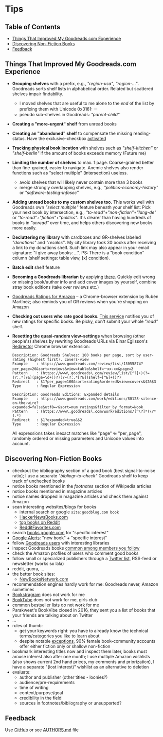 # Tips

## Table of Contents
- [Things That Improved My Goodreads.com Experience](#things-that-improved-my-goodreadscom-experience)
- [Discovering Non-Fiction Books](#discovering-non-fiction-books)
- [Feedback](#feedback)


## Things That Improved My Goodreads.com Experience

- **Grouping shelves** with a prefix, e.g., _"region-usa"_,
  _"region-..."_. Goodreads sorts shelf lists in alphabetical order.
  Related but scattered shelves impair findability.  
  - I moved shelves that are useful to me alone to the _end_ of the list by prefixing them with Unicode 0x3161: ㅡ
  - pseudo sub-shelves in Goodreads: _"parent-child"_

- **Creating a "more-urgent" shelf** from unread books

- **Creating an "abandoned" shelf** to compensate the missing reading-status. 
  Have the exclusive-checkbox [activated](https://www.goodreads.com/shelf/edit)

- **Tracking physical book location** with shelves such as _"shelf-kitchen"_ or 
  _"shelf-berlin"_ if the amount of books exceeds memory (Future me)

- **Limiting the number of shelves** to max. 1 page. 
  Coarse-grained better than fine-grained, easier to navigate.
  Anemic shelves also render functions such as "select multiple" (intersection) useless.
  - avoid shelves that will likely never contain more than 3 books
  - merge strongly overlapping shelves, e.g., _"politics-economy-history"_ or _"software-testing-infosec"_

- **Adding unread books to my custom shelves too.** This works
  well with Goodreads own _"select multiple"_ feature beneath your
  shelf list: Pick your next book by intersection, e.g., _"to-read"+"non-fiction"+"lang-de"_  or  _"to-read"+"fiction"+"politics"_. 
  It's clearer than having hundreds of books in _"unread"_ over time,
  and helps others discovering new books more easily.
  
- **Decluttering my library** with cardboxes and GR-shelves labeled
  _"donations"_ and _"resales"_. My city library took 30 books
  after receiving a link to my donations shelf.  Such link may also appear in
  your email signature: "I give away books: ...". 
  PS: There is a "book condition" column (shelf settings: table view, [x] condition).

- **Batch edit** shelf feature

- **Becoming a Goodreads librarian** by applying 
  [there](https://www.goodreads.com/about/apply_librarian). Quickly
  edit wrong or missing book/author info and add cover images by yourself,
  combine stray book editions (take over reviews etc.)

- [Goodreads Ratings for Amazon](https://chrome.google.com/webstore/detail/goodreads-ratings-for-ama/fkkcefhhadenobhjnngfdahhlodolkjg) – a Chrome-browser extension by Rubén Martínez; 
  also reminds you of GR reviews when you're shopping on Amazon 

- **Checking out users who rate good books**. 
  [This service](https://andre-st.github.io/goodreads/) notifies you of new ratings for specific books.
  Be picky, don't submit your whole _"read"_ shelf.

- **Resetting the quasi-random view-settings** when browsing (other people's)
  shelves by rewriting Goodreads URLs via Einar Egilsson's 
  [Redirector](https://chrome.google.com/webstore/detail/redirector/ocgpenflpmgnfapjedencafcfakcekcd)
  Chrome browser extension: 
  ```
  Description: Goodreads Shelves: 100 books per page, sort by user-rating (highest first), covers-view
  Example    : https://www.goodreads.com/review/list/13055874?per_page=20&sort=reviews&view=table&shelf=ㅡxx-xx&page=2
  Pattern    : (https://www\.goodreads\.com/review/list/[^?]+)(?=(?:.*[?&](page=\d+))?)(?=(?:.*[?&](shelf=[^&]+))?)
  Redirect   : $1?per_page=100&sort=rating&order=d&view=covers&$2&$3
  Type       : Regular Expression
  ```
  ```
  Description: Goodreads Editions: Expanded details
  Example    : https://www.goodreads.com/work/editions/80128-silence-on-the-wire?expanded=false&utf8=✓&sort=num_ratings&filter_by_format=Nook
  Pattern    : (https://www\.goodreads\.com/work/editions/[^\?]*)\?*(.*)
  Redirect   : $1?expanded=true&$2
  Type       : Regular Expression
  ```
  All expressions takes inexact matches like "page" ∈ "per_page", randomly ordered or missing 
  parameters and Unicode values into account.
  
## Discovering Non-Fiction Books
- checkout the bibliography section of a good book (best signal-to-noise ratio); I use a separate _"bibliogr-to-check"_ Goodreads shelf to keep track of unchecked books
- notice books mentioned in the _footnotes_ section of Wikipedia articles
- notice books mentioned in magazine articles
- notice names dropped in magazine articles and check them against Amazon
- scan interesting websites/blogs for books 
  - internal search or google `site:goodblog.com book`
  - [HackerNewsBooks.com](https://hackernewsbooks.com/)
  - [top books on Reddit](http://booksreddit.com/)
  - [RedditFavorites.com](https://redditfavorites.com/books)
- search [books.google.com](https://www.google.com/search?tbm=bks&q=specific+interest) for "specific interest"
- [Google Alerts](https://www.google.com/alerts): "new book" + "specific interest"
- follow [Goodreads users](https://www.goodreads.com/user/18418712-andr/following) with interesting libraries
- inspect Goodreads books [common among members you follow](https://github.com/andre-st/goodreads/blob/master/friendrated.md)
- check the Amazon profiles of users who comment good books
- follow small or specialized publishers through a [Twitter list](https://twitter.com/voidyll/lists/books), RSS-feed or newsletter (works so lala)
- reddit, quora, ...
- the better book sites:
  - [NewBooksNetwork.com](http://newbooksnetwork.com/)
- recommendation engines hardly work for me: Goodreads never, Amazon sometimes
- [Bookstragram](https://www.instagram.com/explore/tags/bookstagram/) does not work for me
- [BookTube](https://en.wikipedia.org/wiki/BookTube) does not work for me, girls club
- common bestseller lists do not work for me
- Parakweet's BookVibe closed in 2016, they sent you a list of books that your friends are talking about on Twitter
- ...
- rules of thumb:
  - get your keywords right: you have to already know the technical terms/categories you like to learn about
  - despite notable [exceptions](https://www.goodreads.com/user/show/2531665-charlene), 90% female book-community accounts offer either fiction only or shallow non-fiction
- bookmark interesting titles now and inspect them later, books must arouse interest also after one month; I use multiple Amazon wishlists (also shows current 2nd hand prices, my comments and priorization), I have a separate "(lost interest)" wishlist as an alternative to deletion
- evaluate:
  - author and publisher (other titles - loonies?)
  - audience/pre-requirements
  - time of writing
  - context/purpose/goal
  - credibility in the field
  - sources in footnotes/bibliography or unsupported?


## Feedback

Use [GitHub](https://github.com/andre-st/goodreads/issues) or see [AUTHORS.md](AUTHORS.md) file
